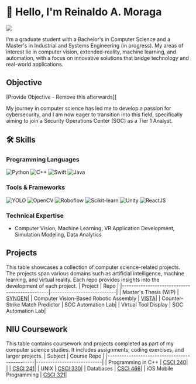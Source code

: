 # 👋 Hello, I'm Reinaldo A. Moraga
<a href="https://www.linkedin.com/in/reinaldo-moraga/"><img src="https://img.shields.io/badge/-LinkedIn-0072b1?&style=for-the-badge&logo=linkedin&logoColor=white" /></a>


I'm a graduate student with a Bachelor's in Computer Science and a Master's in Industrial and Systems Engineering (in progress). My areas of interest lie in computer vision, extended-reality, machine learning, and automation, with a focus on innovative solutions that bridge technology and real-world applications.


## Objective
[Provide Objective - Remove this afterwards]]

My journey in computer science has led me to develop a passion for cybersecurity, and I am now eager to transition into this field, specifically aiming to join a Security Operations Center (SOC) as a Tier 1 Analyst.


## 🛠️ Skills  
### Programming Languages  
![Python](https://img.shields.io/badge/Python-3776AB?style=for-the-badge&logo=python&logoColor=white) ![C++](https://img.shields.io/badge/C++-00599C?style=for-the-badge&logo=cplusplus&logoColor=white) ![Swift](https://img.shields.io/badge/Swift-FA7343?style=for-the-badge&logo=swift&logoColor=white) ![Java](https://img.shields.io/badge/Java-007396?style=for-the-badge&logo=java&logoColor=white)  

### Tools & Frameworks  
![YOLO](https://img.shields.io/badge/YOLO-050c6e?style=for-the-badge&logo=yolo&logoColor=white) ![OpenCV](https://img.shields.io/badge/OpenCV-5C3EE8?style=for-the-badge&logo=opencv&logoColor=white) ![Roboflow](https://img.shields.io/badge/Roboflow-00172C?style=for-the-badge&logo=roboflow&logoColor=white)  ![Scikit-learn](https://img.shields.io/badge/Scikit--learn-F7931E?style=for-the-badge&logo=scikit-learn&logoColor=white) ![Unity](https://img.shields.io/badge/Unity-000000?style=for-the-badge&logo=unity&logoColor=white) ![ReactJS](https://img.shields.io/badge/React-61DAFB?style=for-the-badge&logo=react&logoColor=black)  

### Technical Expertise  
- Computer Vision, Machine Learning, VR Application Development, Simulation Modeling, Data Analytics


## Projects
This table showcases a collection of computer science-related projects. The projects span various domains such as artificial intelligence, machine learning, and virtual reality. Each repo provides insights into the development of each project.
| Project                                         | Repo         |
|-----------------------------------------------|----------------------------|
| Master's Thesis (WIP)         | <a href="https://github.com/ramoraga/SYNGEN">SYNGEN</a>|
| Computer Vision-Based Robotic Assembly | <a href="https://github.com/ramoraga/VISTA">VISTA</a>|
| Counter-Strike Match Predictor        | SOC Automation Lab|
| Virtual Tool Display      | SOC Automation Lab|

## NIU Coursework
This table contains coursework and projects completed as part of my computer science studies. It includes assignments, coding exercises, and larger projects.
| Subject                                       | Course Repo         |
|-----------------------------------------------|----------------------------|
| Programming in C++                            | <a href="https://github.com/ramoraga/NIU_Coursework/tree/main/Programming%20in%20C%2B%2B/CSCI%20240">CSCI 240</a>|
|                                               | <a href="https://github.com/ramoraga/NIU_Coursework/tree/main/Programming%20in%20C%2B%2B/CSCI%20241">CSCI 241</a>|
| UNIX                                          | <a href="https://github.com/ramoraga/NIU_Coursework/tree/main/UNIX/CSCI%20330">CSCI 330</a>|
| Databases                                     | <a href="https://github.com/ramoraga/NIU_Coursework/tree/main/Databases/CSCI%20466">CSCI 466</a>|
| iOS Mobile Programming                        | <a href="https://github.com/ramoraga/NIU_Coursework/tree/main/iOS%20Mobile%20Programming/CSCI%20321">CSCI 321</a>|

